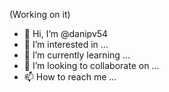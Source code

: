 (Working on it)

- 👋 Hi, I’m @danipv54
- 👀 I’m interested in ...
- 🌱 I’m currently learning ...
- 💞️ I’m looking to collaborate on ...
- 📫 How to reach me ...




